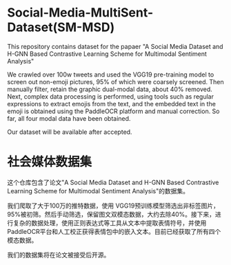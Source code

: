 # Social-Media-MultiSent-Dataset(SM-MSD)
This repository contains dataset for the papaer "A Social Media Dataset and H-GNN Based Contrastive Learning Scheme for Multimodal Sentiment Analysis"

We crawled over 100w tweets and used the VGG19 pre-training model to screen out non-emoji pictures, 95% of which were coarsely screened. Then manually filter, retain the graphic dual-modal data, about 40% removed. Next, complex data processing is performed, using tools such as regular expressions to extract emojis from the text, and the embedded text in the emoji is obtained using the PaddleOCR platform and manual correction. So far, all four modal data have been obtained.

Our dataset will be available after accepted. 







# 社会媒体数据集
这个仓库包含了论文"A Social Media Dataset and H-GNN Based Contrastive Learning Scheme for Multimodal Sentiment Analysis"的数据集。

我们爬取了大于100万的推特数据，使用 VGG19预训练模型筛选出非标签图片，95%被初筛。然后手动筛选，保留图文双模态数据，大约去除40%。接下来，进行复杂的数据处理，使用正则表达式等工具从文本中提取表情符号，并使用PaddleOCR平台和人工校正获得表情包中的嵌入文本。目前已经获取了所有四个模态数据。

我们的数据集将在论文被接受后开源。
